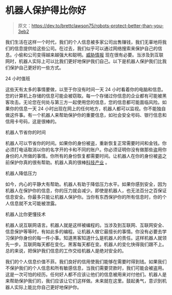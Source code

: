 # 机器人保护得比你好

> 原文：<https://dev.to/brettclawson75/robots-protect-better-than-you-3eb2>

我们生活在这样一个时代，我们的个人信息被多家公司出售赚钱，我们无辜地将我们的信息提供给这些公司。在过去，我们似乎可以通过网络搜索来保护自己的信息。小偷和公司变得越来越强大和聪明。[威胁情报](https://www.symantec.com/theme/global-intelligence-network.=) 现在很有必要。当涉及到互联网时，机器人实际上可以比我们更好地保护我们自己。以下是机器人保护我们比我们保护自己更好的一些方式。

24 小时值班

这些天有太多的事情要做，以至于你没有时间一天 24 小时看着你的电脑和信息。您的计算机上存储的信息可能会被窃取。每一个存储过你信息的企业都有可能被黑客攻击。无论您在何处与第三方一起使用您的信息，您的信息都可能面临风险。如果你的信息一天 24 小时出现在网上的任何地方，机器人都可以监视。你不能独自做这件事。有一个机器人来帮助保护你的重要信息，如社会安全号码、银行信息和信用卡号码，这是很棒的。

机器人节省你的时间

机器人可以节省你的时间。如果你的身份被盗，重新恢复正常需要时间和金钱。你必须打电话取消以你的名字开的卡和不同的账户。你必须证明你没有做那些盗用你身份的人所做的事情。你所有的身份恢复都需要时间。让机器人在你的身份被盗之前保护你真的很有帮助。机器人真的很棒[科技产业](https://www2.deloitte.com/us/en/pages/technology-media-and-telecommunications/articles/technology-industry-outlook.html) 。

机器人降低压力

如今，内心的平静大有帮助。机器人有助于降低压力水平。如果你感到安全，因为机器人在保护你的信息，你的压力就会减少。即使是机器人，也无法百分之百保证信息安全。你最多只能让机器人保护你。当你有东西保护你的所有信息时，你的个人信息就不太可能被泄露。

机器人比你更懂技术

机器人说互联网语言。机器人就是这样被编程的。当涉及到互联网、互联网安全、信息保护等等时，有如此多的编程。让机器人做它最擅长的事情。你没有必要去学习保护你身份的每一件小事。知道黑客知道什么是机器人的责任。这样机器人就领先一步。互联网每天都在变化。黑客每天都在变。机器人的变化快得我们跟不上。总的来说，把保护我们信息的工作交给机器人是绝对安全的。

我们的个人信息价值不菲。我们良好的信用使我们能够在需要时得到钱。如果我们不保护我们的个人信息和所有敏感信息，当我们需要贷款时，我们可能会被盗用。这是一次可怕的经历。任何好人都不应该让他们的信息被用来对付他们。机器人是来帮助保护我们的，我们应该让它们这样做。未来就在这里。鼓起勇气，意识到机器人实际上能比你自己更好地保护你。